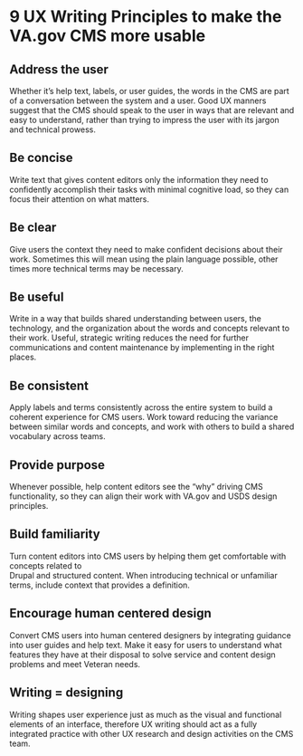 # 9 UX Writing Principles to make the VA.gov CMS more usable

## Address the user
Whether it’s help text, labels, or user guides, the words in the CMS are part of a conversation between the system and a user. Good UX manners suggest that the CMS should speak to the user in ways that are relevant and easy to understand, rather than trying to impress the user with its jargon and technical prowess. 

## Be concise
Write text that gives content editors only the information they need to confidently accomplish their tasks with minimal cognitive load, so they can focus their attention on what matters. 

## Be clear
Give users the context they need to make confident decisions about their work. Sometimes this will mean using the plain language possible, other times more technical terms may be necessary. 

## Be useful
Write in a way that builds shared understanding between users, the technology, and the organization about the words and concepts relevant to their work. Useful, strategic writing reduces the need for further communications and content maintenance by implementing in the right places. 

## Be consistent
Apply labels and terms consistently across the entire system to build a coherent experience for CMS users. Work toward reducing the variance between similar words and concepts, and work with others to build a shared vocabulary across teams.

## Provide purpose
Whenever possible, help content editors see the “why” driving CMS functionality, so they can align their work with VA.gov and USDS design principles.

## Build familiarity
Turn content editors into CMS users by helping them get comfortable with concepts related to  
Drupal and structured content. When introducing technical or unfamiliar terms, include context that provides a definition.

## Encourage human centered design 
Convert CMS users into human centered designers by integrating guidance into user guides and help text. Make it easy for users to understand what features they have at their disposal to solve service and content design problems and meet Veteran needs.

## Writing = designing
Writing shapes user experience just as much as the visual and functional elements of an interface, therefore UX writing should act as a fully integrated practice with other UX research and design activities on the CMS team.
